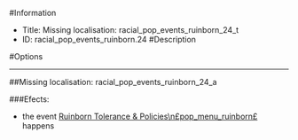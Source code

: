 #Information
 - Title: Missing localisation: racial_pop_events_ruinborn_24_t
 - ID: racial_pop_events_ruinborn.24
#Description

#Options

___
##Missing localisation: racial_pop_events_ruinborn_24_a

###Efects:<ul><li>the event [Ruinborn Tolerance & Policies\n£pop_menu_ruinborn£](../events/ruinborn_tolerance_policies_npspop_menu_ruinbornps.md) happens</li></ul>

